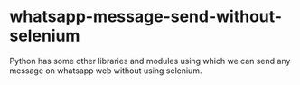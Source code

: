 # whatsapp-message-send-without-selenium
Python has some other libraries and modules using which we can send any message on whatsapp web without using selenium.

